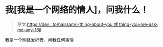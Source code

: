 # 我[我是一个网络的情人]，问我什么！

> 原文:[https://dev . to/haissam/I-thing-about-you 或 thing-you-are-ask-me-any-16jl](https://dev.to/haissam/i-thing-about-you-or-thing-you-are-ask-me-anything-16jl)

我是一个网络爱好者，问我任何事情